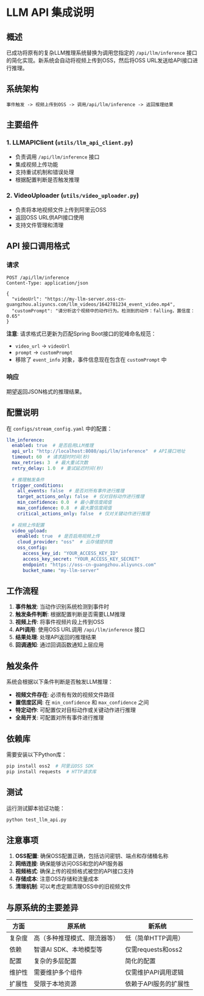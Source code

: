 # LLM API 集成说明

## 概述

已成功将原有的复杂LLM推理系统替换为调用您指定的 `/api/llm/inference` 接口的简化实现。新系统会自动将视频上传到OSS，然后将OSS URL发送给API接口进行推理。

## 系统架构

```
事件触发 -> 视频上传到OSS -> 调用/api/llm/inference -> 返回推理结果
```

## 主要组件

### 1. LLMAPIClient (`utils/llm_api_client.py`)
- 负责调用 `/api/llm/inference` 接口
- 集成视频上传功能
- 支持重试机制和错误处理
- 根据配置判断是否触发推理

### 2. VideoUploader (`utils/video_uploader.py`)
- 负责将本地视频文件上传到阿里云OSS
- 返回OSS URL供API接口使用
- 支持文件管理和清理

## API 接口调用格式

### 请求
```http
POST /api/llm/inference
Content-Type: application/json

{
  "videoUrl": "https://my-llm-server.oss-cn-guangzhou.aliyuncs.com/llm_videos/1642781234_event_video.mp4",
  "customPrompt": "请分析这个视频中的动作行为。检测到的动作：falling，置信度：0.65"
}
```

**注意**: 请求格式已更新为匹配Spring Boot接口的驼峰命名规范：
- `video_url` → `videoUrl`
- `prompt` → `customPrompt`
- 移除了 `event_info` 对象，事件信息现在包含在 `customPrompt` 中

### 响应
期望返回JSON格式的推理结果。

## 配置说明

在 `configs/stream_config.yaml` 中的配置：

```yaml
llm_inference:
  enabled: true  # 是否启用LLM推理
  api_url: "http://localhost:8080/api/llm/inference"  # API接口地址
  timeout: 60  # 请求超时时间(秒)
  max_retries: 3  # 最大重试次数
  retry_delay: 1.0  # 重试延迟时间(秒)
    
  # 推理触发条件
  trigger_conditions:
    all_events: false  # 是否对所有事件进行推理
    target_actions_only: false  # 仅对目标动作进行推理
    min_confidence: 0.0  # 最小置信度阈值
    max_confidence: 0.8  # 最大置信度阈值
    critical_actions_only: false  # 仅对关键动作进行推理
  
  # 视频上传配置
  video_upload:
    enabled: true  # 是否启用视频上传
    cloud_provider: "oss"  # 云存储提供商
    oss_config:
      access_key_id: "YOUR_ACCESS_KEY_ID"
      access_key_secret: "YOUR_ACCESS_KEY_SECRET"
      endpoint: "https://oss-cn-guangzhou.aliyuncs.com"
      bucket_name: "my-llm-server"
```

## 工作流程

1. **事件触发**: 当动作识别系统检测到事件时
2. **触发条件判断**: 根据配置判断是否需要LLM推理
3. **视频上传**: 将事件视频片段上传到OSS
4. **API调用**: 使用OSS URL调用 `/api/llm/inference` 接口
5. **结果处理**: 处理API返回的推理结果
6. **回调通知**: 通过回调函数通知上层应用

## 触发条件

系统会根据以下条件判断是否触发LLM推理：

- **视频文件存在**: 必须有有效的视频文件路径
- **置信度区间**: 在 `min_confidence` 和 `max_confidence` 之间
- **特定动作**: 可配置仅对目标动作或关键动作进行推理
- **全局开关**: 可配置对所有事件进行推理

## 依赖库

需要安装以下Python库：
```bash
pip install oss2  # 阿里云OSS SDK
pip install requests  # HTTP请求库
```

## 测试

运行测试脚本验证功能：
```bash
python test_llm_api.py
```

## 注意事项

1. **OSS配置**: 确保OSS配置正确，包括访问密钥、端点和存储桶名称
2. **网络连接**: 确保能够访问OSS和您的API服务器
3. **视频格式**: 确保上传的视频格式被您的API接口支持
4. **存储成本**: 注意OSS存储和流量成本
5. **清理机制**: 可以考虑定期清理OSS中的旧视频文件

## 与原系统的主要差异

| 方面 | 原系统 | 新系统 |
|------|--------|--------|
| 复杂度 | 高（多种推理模式、限流器等） | 低（简单HTTP调用） |
| 依赖 | 智谱AI SDK、本地模型等 | 仅需requests和oss2 |
| 配置 | 复杂的多层配置 | 简化的配置 |
| 维护性 | 需要维护多个组件 | 仅需维护API调用逻辑 |
| 扩展性 | 受限于本地资源 | 依赖于API服务的扩展性 |

